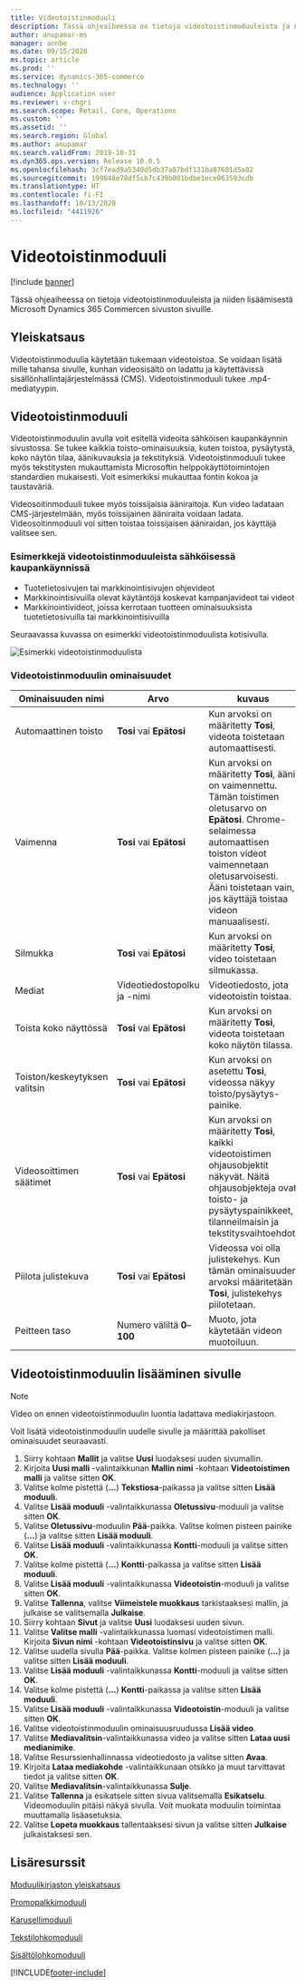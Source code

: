 ```yaml
---
title: Videotoistinmoduuli
description: Tässä ohjeaiheessa on tietoja videotoistinmoduuleista ja niiden lisäämisestä Microsoft Dynamics 365 Commercen sivuston sivuille.
author: anupamar-ms
manager: annbe
ms.date: 09/15/2020
ms.topic: article
ms.prod: ''
ms.service: dynamics-365-commerce
ms.technology: ''
audience: Application user
ms.reviewer: v-chgri
ms.search.scope: Retail, Core, Operations
ms.custom: ''
ms.assetid: ''
ms.search.region: Global
ms.author: anupamar
ms.search.validFrom: 2019-10-31
ms.dyn365.ops.version: Release 10.0.5
ms.openlocfilehash: 3cf7ead9a5340d5db37a87bdf131ba87681d5a82
ms.sourcegitcommit: 199848e78df5cb7c439b001bdbe1ece963593cdb
ms.translationtype: HT
ms.contentlocale: fi-FI
ms.lasthandoff: 10/13/2020
ms.locfileid: "4411926"
---
```

# <a name="video-player-module"></a>Videotoistinmoduuli


[!include [banner](includes/banner.md)]

Tässä ohjeaiheessa on tietoja videotoistinmoduuleista ja niiden lisäämisestä Microsoft Dynamics 365 Commercen sivuston sivuille.

## <a name="overview"></a>Yleiskatsaus

Videotoistinmoduulia käytetään tukemaan videotoistoa. Se voidaan lisätä mille tahansa sivulle, kunhan videosisältö on ladattu ja käytettävissä sisällönhallintajärjestelmässä (CMS). Videotoistinmoduuli tukee .mp4-mediatyypin.

## <a name="video-player-module"></a>Videotoistinmoduuli

Videotoistinmoduulin avulla voit esitellä videoita sähköisen kaupankäynnin sivustossa. Se tukee kaikkia toisto-ominaisuuksia, kuten toistoa, pysäytystä, koko näytön tilaa, äänikuvauksia ja tekstityksiä. Videotoistinmoduuli tukee myös tekstitysten mukauttamista Microsoftin helppokäyttötoimintojen standardien mukaisesti. Voit esimerkiksi mukauttaa fontin kokoa ja taustaväriä.

Videosoitinmoduuli tukee myös toissijaisia ääniraitoja. Kun video ladataan CMS-järjestelmään, myös toissijainen ääniraita voidaan ladata. Videosoitinmoduuli voi sitten toistaa toissijaisen ääniraidan, jos käyttäjä valitsee sen.

### <a name="examples-of-video-player-modules-in-e-commerce"></a>Esimerkkejä videotoistinmoduuleista sähköisessä kaupankäynnissä

- Tuotetietosivujen tai markkinointisivujen ohjevideot
- Markkinointisivuilla olevat käytäntöjä koskevat kampanjavideot tai videot
- Markkinointivideot, joissa kerrotaan tuotteen ominaisuuksista tuotetietosivuilla tai markkinointisivuilla

Seuraavassa kuvassa on esimerkki videotoistinmoduulista kotisivulla.

![Esimerkki videotoistinmoduulista](./media/ecommerce-videoplayer.PNG)

### <a name="video-player-module-properties"></a>Videotoistinmoduulin ominaisuudet

| Ominaisuuden nimi         | Arvo                               | kuvaus |
|-----------------------|-------------------------------------|-------------|
| Automaattinen toisto             | **Tosi** vai **Epätosi**               | Kun arvoksi on määritetty **Tosi**, videota toistetaan automaattisesti. |
| Vaimenna                  | **Tosi** vai **Epätosi**               | Kun arvoksi on määritetty **Tosi**, ääni on vaimennettu. Tämän toistimen oletusarvo on **Epätosi**. Chrome-selaimessa automaattisen toiston videot vaimennetaan oletusarvoisesti. Ääni toistetaan vain, jos käyttäjä toistaa videon manuaalisesti. |
| Silmukka                  | **Tosi** vai **Epätosi**               | Kun arvoksi on määritetty **Tosi**, video toistetaan silmukassa. |
| Mediat                 | Videotiedostopolku ja -nimi | Videotiedosto, jota videotoistin toistaa. |
| Toista koko näyttössä       | **Tosi** vai **Epätosi**               | Kun arvoksi on määritetty **Tosi**, videota toistetaan koko näytön tilassa. |
| Toiston/keskeytyksen valitsin    | **Tosi** vai **Epätosi**               | Kun arvoksi on asetettu **Tosi**, videossa näkyy toisto/pysäytys-painike. |
| Videosoittimen säätimet | **Tosi** vai **Epätosi**               | Kun arvoksi on määritetty **Tosi**, kaikki videotoistimen ohjausobjektit näkyvät. Näitä ohjausobjekteja ovat toisto- ja pysäytyspainikkeet, tilanneilmaisin ja tekstitysvaihtoehdot. |
| Piilota julistekuva     | **Tosi** vai **Epätosi**               | Videossa voi olla julistekehys. Kun tämän ominaisuuden arvoksi määritetään **Tosi**, julistekehys piilotetaan. |
| Peitteen taso            | Numero väliltä **0**–**100** | Muoto, jota käytetään videon muotoiluun. |

## <a name="add-a-video-player-module-to-a-page"></a>Videotoistinmoduulin lisääminen sivulle

> [!NOTE] 
> Video on ennen videotoistinmoduulin luontia ladattava mediakirjastoon.

Voit lisätä videotoistinmoduulin uudelle sivulle ja määrittää pakolliset ominaisuudet seuraavasti.

1. Siirry kohtaan **Mallit** ja valitse **Uusi** luodaksesi uuden sivumallin.
1. Kirjoita **Uusi malli** -valintaikkunan **Mallin nimi** -kohtaan **Videotoistimen malli** ja valitse sitten **OK**.
1. Valitse kolme pistettä (**...**) **Tekstiosa**-paikassa ja valitse sitten **Lisää moduuli**.
1. Valitse **Lisää moduuli** -valintaikkunassa **Oletussivu**-moduuli ja valitse sitten **OK**.
1. Valitse **Oletussivu**-moduulin **Pää**-paikka. Valitse kolmen pisteen painike (**...**) ja valitse sitten **Lisää moduuli**.
1. Valitse **Lisää moduuli** -valintaikkunassa **Kontti**-moduuli ja valitse sitten **OK**.
1. Valitse kolme pistettä (**...**) **Kontti**-paikassa ja valitse sitten **Lisää moduuli**.
1. Valitse **Lisää moduuli** -valintaikkunassa **Videotoistin**-moduuli ja valitse sitten **OK**.
1. Valitse **Tallenna**, valitse **Viimeistele muokkaus** tarkistaaksesi mallin, ja julkaise se valitsemalla **Julkaise**. 
1. Siirry kohtaan **Sivut** ja valitse **Uusi** luodaksesi uuden sivun.
1. Valitse **Valitse malli** -valintaikkunassa luomasi videotoistimen malli. Kirjoita **Sivun nimi** -kohtaan **Videotoistinsivu** ja valitse sitten **OK**.
1. Valitse uudella sivulla **Pää**-paikka. Valitse kolmen pisteen painike (**…**) ja valitse sitten **Lisää moduuli**.
1. Valitse **Lisää moduuli** -valintaikkunassa **Kontti**-moduuli ja valitse sitten **OK**.
1. Valitse kolme pistettä (**...**) **Kontti**-paikassa ja valitse sitten **Lisää moduuli**.
1. Valitse **Lisää moduuli** -valintaikkunassa **Videotoistin**-moduuli ja valitse sitten **OK**.
1. Valitse videotoistinmoduulin ominaisuusruudussa **Lisää video**.
1. Valitse **Mediavalitsin**-valintaikkunassa video ja valitse sitten **Lataa uusi medianimike**.
1. Valitse Resurssienhallinnassa videotiedosto ja valitse sitten **Avaa**.
1. Kirjoita **Lataa mediakohde** -valintaikkunaan otsikko ja muut tarvittavat tiedot ja valitse sitten **OK**.
1. Valitse **Mediavalitsin**-valintaikkunassa **Sulje**.
1. Valitse **Tallenna** ja esikatsele sitten sivua valitsemalla **Esikatselu**. Videomoduulin pitäisi näkyä sivulla. Voit muokata moduulin toimintaa muuttamalla lisäasetuksia.
1. Valitse **Lopeta muokkaus** tallentaaksesi sivun ja valitse sitten **Julkaise** julkaistaksesi sen. 

## <a name="additional-resources"></a>Lisäresurssit

[Moduulikirjaston yleiskatsaus](starter-kit-overview.md)

[Promopalkkimoduuli](add-alert.md)

[Karusellimoduuli](add-carousel.md)

[Tekstilohkomoduuli](add-content-rich-block.md)

[Sisältölohkomoduuli](add-hero-module.md)


[!INCLUDE[footer-include](../includes/footer-banner.md)]